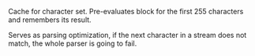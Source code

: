 Cache for character set. Pre-evaluates block for the first 255 characters and remembers its result.

Serves as parsing optimization, if the next character in a stream does not match, the whole parser is going to fail. 